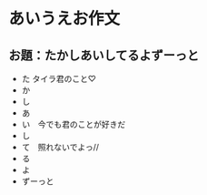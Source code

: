 # あいうえお作文
## お題：たかしあいしてるよずーっと
- た タイラ君のこと♡
- か
- し
- あ
- い　今でも君のことが好きだ
- し
- て　照れないでよっ//
- る
- よ
- ずーっと

